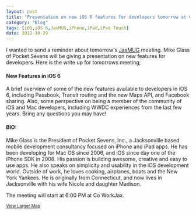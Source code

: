 ```yaml
---
layout: post
title: "Presentation on new iOS 6 features for developers tomorrow at CoWorkJax"
category: "Blog"
tags: [iOS,iOS 6,JaxMUG,iPhone,iPad,iPod Touch]
date: 2012-10-29
---
```



I wanted to send a reminder about tomorrow's [JaxMUG](http://www.jaxmug.com "JaxMUG") meeting. Mike Glass of Pocket Sevens will be giving a presentation on new features for developers. Here is the write up for tomorrows meeting;

#### New Features in iOS 6

A brief overview of some of the new features available to developers in iOS 6, including Passbook, Transit routing and the new Maps API, and Facebook sharing. Also, some perspective on being a member of the community of iOS and Mac developers, including WWDC experiences from the last few years. Bring any questions you may have!

#### BIO:

Mike Glass is the President of Pocket Sevens, Inc., a Jacksonville based mobile development consultancy focused on iPhone and iPad apps. He has been developing for Mac OS since 2006, and iOS since day one of the iPhone SDK in 2008\. His passion is building awesome, creative and easy to use apps. He also speaks on simplicity and usability in the iOS development world. Outside of work, he loves cooking, airplanes, boats and the New York Yankees. He is originally from Connecticut, and now lives in Jacksonville with his wife Nicole and daughter Madison.

The meeting will start at 6:00 PM at Co WorkJax.

<small>[View Larger Map](https://maps.google.com/maps?q=5+W.+Forsyth+St.+Jacksonville,+FL+32202&ie=UTF8&hq=&hnear=5+W+Forsyth+St,+Jacksonville,+Duval,+Florida+32202&t=m&z=14&ll=30.327142,-81.657944&source=embed)</small>